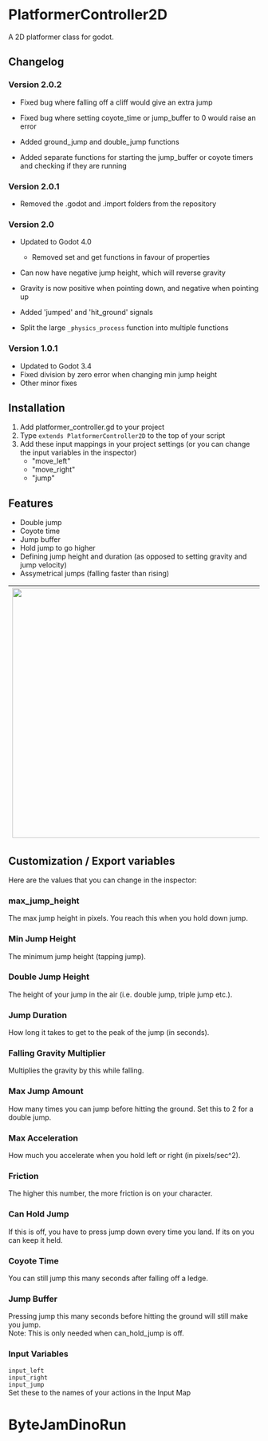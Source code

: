 # PlatformerController2D

A 2D platformer class for godot.

## Changelog

### Version 2.0.2

- Fixed bug where falling off a cliff would give an extra jump

- Fixed bug where setting coyote_time or jump_buffer to 0 would raise an error

- Added ground_jump and double_jump functions

- Added separate functions for starting the jump_buffer or coyote timers and checking if they are running

### Version 2.0.1

- Removed the .godot and .import folders from the repository

### Version 2.0

- Updated to Godot 4.0
  
  - Removed set and get functions in favour of properties

- Can now have negative jump height, which will reverse gravity

- Gravity is now positive when pointing down, and negative when pointing up

- Added 'jumped' and 'hit_ground' signals

- Split the large `_physics_process` function into multiple functions

### Version 1.0.1

- Updated to Godot 3.4
- Fixed division by zero error when changing min jump height
- Other minor fixes

## Installation

1. Add platformer_controller.gd to your project
2. Type `extends PlatformerController2D` to the top of your script
3. Add these input mappings in your project settings (or you can change the input variables in the inspector)
   - "move_left"
   - "move_right"
   - "jump"

## Features

- Double jump
- Coyote time
- Jump buffer
- Hold jump to go higher
- Defining jump height and duration (as opposed to setting gravity and jump velocity)
- Assymetrical jumps (falling faster than rising)

| <img src="https://github.com/Ev01/PlatformerController2D/raw/assets/jumping.GIF" width="500"> | <img src="https://github.com/Ev01/PlatformerController2D/raw/assets/jump_duration.GIF" width="500"> | <img src="https://github.com/Ev01/PlatformerController2D/raw/assets/jump_height.GIF" width="500"> |
| --------------------------------------------------------------------------------------------- | --------------------------------------------------------------------------------------------------- | ------------------------------------------------------------------------------------------------- |

## Customization / Export variables

Here are the values that you can change in the inspector:

### max_jump_height

The max jump height in pixels. You reach this when you hold down jump.

### Min Jump Height

The minimum jump height (tapping jump).

### Double Jump Height

The height of your jump in the air (i.e. double jump, triple jump etc.).

### Jump Duration

How long it takes to get to the peak of the jump (in seconds).

### Falling Gravity Multiplier

Multiplies the gravity by this while falling.

### Max Jump Amount

How many times you can jump before hitting the ground. Set this to 2 for a double jump.

### Max Acceleration

How much you accelerate when you hold left or right (in pixels/sec^2).

### Friction

The higher this number, the more friction is on your character.

### Can Hold Jump

If this is off, you have to press jump down every time you land. If its on you can keep it held.

### Coyote Time

You can still jump this many seconds after falling off a ledge.

### Jump Buffer

Pressing jump this many seconds before hitting the ground will still make you jump.\
Note: This is only needed when can_hold_jump is off.

### Input Variables

`input_left`\
`input_right`\
`input_jump`\
 Set these to the names of your actions in the Input Map
# ByteJamDinoRun
